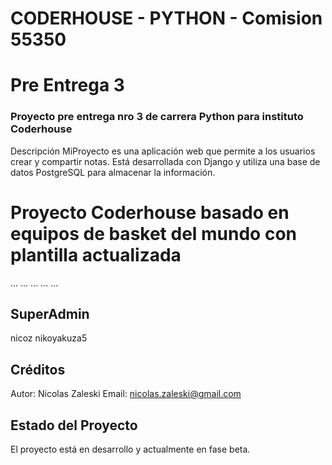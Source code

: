 # CODERHOUSE - PYTHON - Comision 55350
# Pre Entrega 3


### Proyecto pre entrega nro 3 de carrera Python para instituto Coderhouse

Descripción
MiProyecto es una aplicación web que permite a los usuarios crear y compartir notas. Está desarrollada con Django y utiliza una base de datos PostgreSQL para almacenar la información.
# Proyecto Coderhouse basado en equipos de basket del mundo con plantilla actualizada
...
...
...
...
...

## SuperAdmin 
nicoz
nikoyakuza5


## Créditos
Autor: Nicolas Zaleski
Email: nicolas.zaleski@gmail.com

## Estado del Proyecto
El proyecto está en desarrollo y actualmente en fase beta.